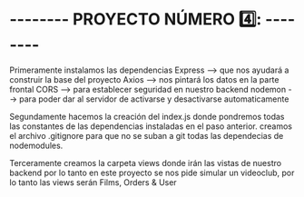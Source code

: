 # -------- PROYECTO NÚMERO 4️⃣: --------  




Primeramente instalamos las dependencias 
Express --> que nos ayudará a construir la base del proyecto
Axios --> nos pintará los datos en la parte frontal 
CORS --> para establecer seguridad en nuestro backend
nodemon --> para poder dar al servidor de activarse y desactivarse automaticamente

Segundamente hacemos la creación del index.js donde pondremos todas las constantes de las dependencias instaladas en el paso anterior. 
creamos el archivo .gitignore para que no se suban a git todas las dependecias de nodemodules.

Terceramente creamos la carpeta views donde irán las vistas de nuestro backend por lo tanto en este proyecto se nos pide simular un videoclub, por lo tanto las views serán Films, Orders & User